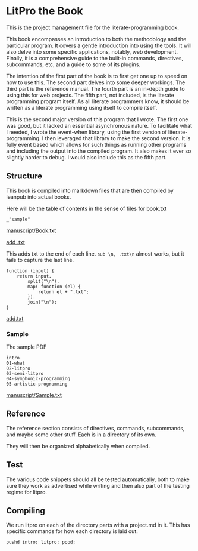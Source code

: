 # LitPro the Book

This is the project management file for the literate-programming book. 

This book encompasses an introduction to both the methodology and the
particular program. It covers a gentle introduction into using the tools. It
will also delve into some specific applications, notably, web development.
Finally, it is a comprehensive guide to the built-in commands, directives,
subcommands, etc, and a guide to some of its plugins. 

The intention of the first part of the book is to first get one up to speed on
how to use this. The second part delves into some deeper workings. The third
part is the reference manual. The fourth part is an in-depth guide to using
this for web projects. The fifth part, not included, is the literate
programming program itself. As all literate programmers know, it should be
written as a literate programming using itself to compile itself. 

This is the second major version of this program that I wrote. The first one
was good, but it lacked an essential asynchronous nature. To facilitate what I
needed, I wrote the event-when library, using the first version of
literate-programming. I then leveraged that library to make the second
version. It is fully event based which allows for such things as running other
programs and including the output into the compiled program. It also makes it
ever so slightly harder to debug. I would also include this as the fifth part. 

## Structure

This book is compiled into markdown files that are then compiled by leanpub
into actual books.

Here will be the table of contents in the sense of files for book.txt

    
    _"sample"


[manuscript/Book.txt](# "save:| add.txt")

[add .txt]()

This adds txt to the end of each line. `sub \n, .txt\n` almost works, but it
fails to capture the last line.
   
    function (input) {
        return input.
            split("\n").
            map( function (el) {
                return el + ".txt";
            }).
            join("\n");
    }

[add.txt](# "define:")


### Sample

The sample PDF 
    
    intro
    01-what
    02-litpro
    03-semi-litpro
    04-symphonic-programming
    05-artistic-programming


[manuscript/Sample.txt](# "save:| add.txt")


## Reference

The reference section consists of directives, commands, subcommands, and maybe
some other stuff. Each is in a directory of its own.

They will then be organized alphabetically when compiled. 


##  Test

The various code snippets should all be tested automatically, both to make
sure they work as advertised while writing and then also part of the testing
regime for litpro. 


## Compiling

We run litpro on each of the directory parts with a project.md in it. This has
specific commands for how each directory is laid out.

    pushd intro; litpro; popd; 

